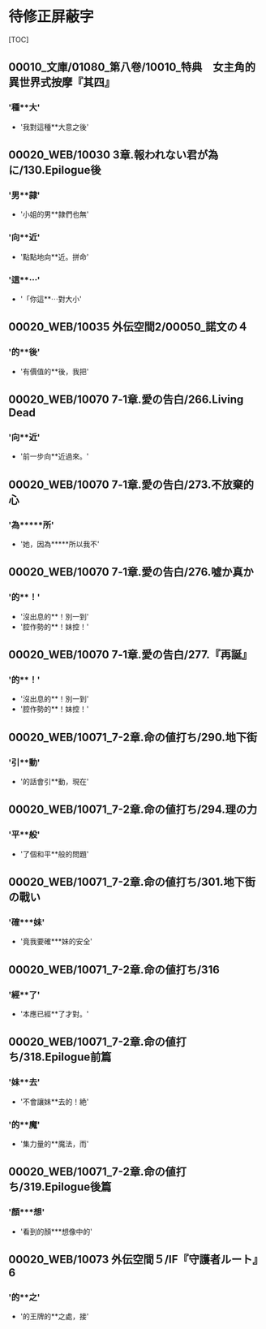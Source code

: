 # 待修正屏蔽字

[TOC]

## 00010_文庫/01080_第八卷/10010_特典　女主角的異世界式按摩『其四』

### '種**大'

- '我對這種**大意之後'


## 00020_WEB/10030 3章.報われない君が為に/130.Epilogue後

### '男**隷'

- '小姐的男**隷們也無'

### '向**近'

- '點點地向**近。拼命'

### '這**⋯'

- '「你這**⋯對大小'


## 00020_WEB/10035 外伝空間2/00050_諾文の４

### '的**後'

- '有價值的**後，我把'


## 00020_WEB/10070 7‐1章.愛の告白/266.Living Dead

### '向**近'

- '前一步向**近過來。'


## 00020_WEB/10070 7‐1章.愛の告白/273.不放棄的心

### '為*****所'

- '她，因為*****所以我不'


## 00020_WEB/10070 7‐1章.愛の告白/276.噓か真か

### '的**！'

- '沒出息的**！別一到'
- '腔作勢的**！妹控！'


## 00020_WEB/10070 7‐1章.愛の告白/277.『再誕』

### '的**！'

- '沒出息的**！別一到'
- '腔作勢的**！妹控！'


## 00020_WEB/10071_7-2章.命の値打ち/290.地下街

### '引**動'

- '的話會引**動，現在'


## 00020_WEB/10071_7-2章.命の値打ち/294.理の力

### '平**般'

- '了個和平**般的問題'


## 00020_WEB/10071_7-2章.命の値打ち/301.地下街の戰い

### '確***妹'

- '竟我要確***妹的安全'


## 00020_WEB/10071_7-2章.命の値打ち/316

### '經**了'

- '本應已經**了才對。'


## 00020_WEB/10071_7-2章.命の値打ち/318.Epilogue前篇

### '妹**去'

- '不會讓妹**去的！絶'

### '的**魔'

- '集力量的**魔法，而'


## 00020_WEB/10071_7-2章.命の値打ち/319.Epilogue後篇

### '顏***想'

- '看到的顏***想像中的'


## 00020_WEB/10073 外伝空間５/IF『守護者ルート』6

### '的**之'

- '的王牌的**之處，接'
